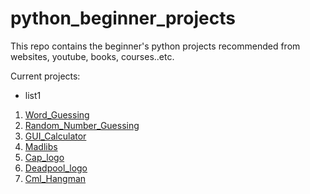 # python_beginner_projects

This repo contains the beginner's python projects recommended from websites, youtube, books, courses..etc.

Current projects: 

- list1 
1. [Word_Guessing](https://github.com/yckfowa/python_beginner_projects/blob/main/Word_guessing/Word_Guessing.py)
2. [Random_Number_Guessing](https://github.com/yckfowa/python_beginner_projects/blob/main/random_number_guessing.py)
3. [GUI_Calculator](https://github.com/yckfowa/python_beginner_projects/blob/main/GUI%20Calculator/calculator.py)
4. [Madlibs](https://github.com/yckfowa/python_beginner_projects/blob/main/madlibs.py)
5. [Cap_logo](https://github.com/yckfowa/python_beginner_projects/blob/main/captain%20america.py)
6. [Deadpool_logo](https://github.com/yckfowa/python_beginner_projects/blob/main/deadpool.py)
7. [Cml_Hangman](https://github.com/yckfowa/python_beginner_projects/blob/main/cml_hangman/handman.py)


